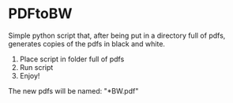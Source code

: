 # PDFtoBW
Simple python script that, after being put in a directory full of pdfs, generates copies of the pdfs in black and white.  

1. Place script in folder full of pdfs
2. Run script
3. Enjoy!
  
The new pdfs will be named: "*BW.pdf"
